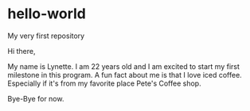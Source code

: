# hello-world

My very first repository 

Hi there, 

My name is Lynette. I am 22 years old and I am excited to start my first milestone in this program. A fun fact about me is that I love iced coffee. Especially if it's from my favorite place Pete's Coffee shop. 

Bye-Bye for now.
